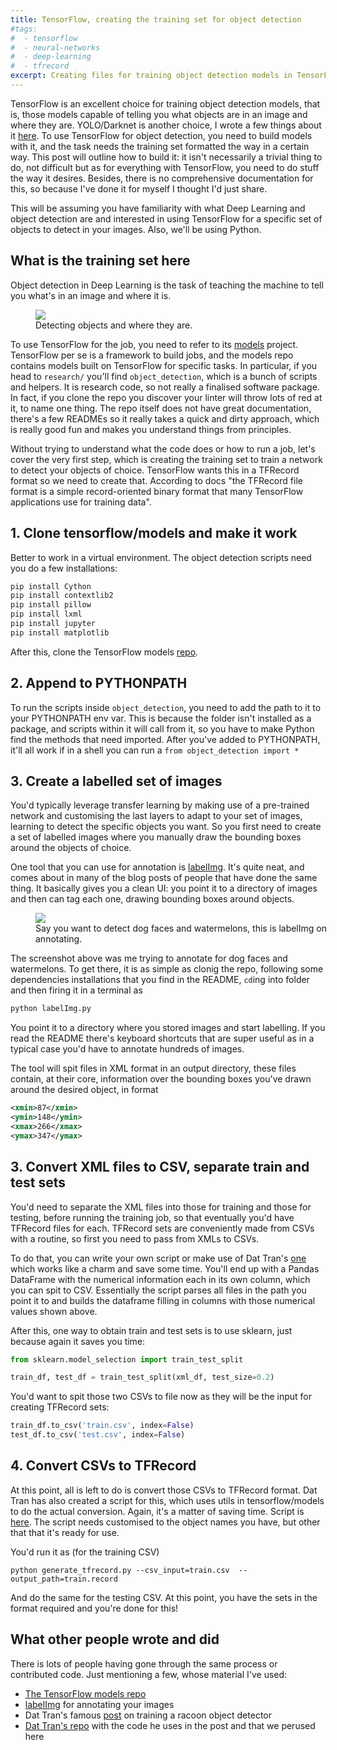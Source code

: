 ```yaml
---
title: TensorFlow, creating the training set for object detection
#tags:
#  - tensorflow
#  - neural-networks
#  - deep-learning
#  - tfrecord
excerpt: Creating files for training object detection models in TensorFlow
---
```


TensorFlow is an excellent choice for training object detection models, that is, those models capable of telling you what objects are in an image and where they are. YOLO/Darknet is another choice, I wrote a few things about it [here](https://martinapugliese.github.io/recognise-objects-yolo/). To use TensorFlow for object detection, you need to build models with it, and the task needs the training set formatted the way in a certain way. This post will outline how to build it: it isn't necessarily a trivial thing to do, not difficult but as for everything with TensorFlow, you need to do stuff the way it desires. Besides, there is no comprehensive documentation for this, so because I've done it for myself I thought I'd just share.

This will be assuming you have familiarity with what Deep Learning and object detection are and interested in using TensorFlow for a specific set of objects to detect in your images. Also, we'll be using Python.

## What is the training set here

Object detection in Deep Learning is the task of teaching the machine to tell you what's in an image and where it is.

<figure class="align-center" style="width: 400px">
  <img src="{{ site.url }}{{site.posts_images_path}}yolo-predictions.png">
  <figcaption>Detecting objects and where they are.</figcaption>
</figure>

To use TensorFlow for the job, you need to refer to its [models](https://github.com/tensorflow/models) project. TensorFlow per se is a framework to build jobs, and the models repo contains models built on TensorFlow for specific tasks. In particular, if you head to `research/` you'll find `object_detection`, which is a bunch of scripts and helpers. It is research code, so not really a finalised software package. In fact, if you clone the repo you discover your linter will throw lots of red at it, to name one thing. The repo itself does not have great documentation, there's a few READMEs so it really takes a quick and dirty approach, which is really good fun and makes you understand things from principles.

Without trying to understand what the code does or how to run a job, let's cover the very first step, which is creating the training set to train a network to detect your objects of choice. TensorFlow wants this in a TFRecord format so we need to create that. According to docs "the TFRecord file format is a simple record-oriented binary format that many TensorFlow applications use for training data".

## 1. Clone tensorflow/models and make it work

Better to work in a virtual environment. The object detection scripts need you do a few installations:

```sh
pip install Cython
pip install contextlib2
pip install pillow
pip install lxml
pip install jupyter
pip install matplotlib
```

After this, clone the TensorFlow models [repo](https://github.com/tensorflow/models).

## 2. Append to PYTHONPATH

To run the scripts inside `object_detection`, you need to add the path to it to your PYTHONPATH env var. This is because the folder isn't installed as a package, and scripts within it will call from it, so you have to make Python find the methods that need imported. After you've added to PYTHONPATH, it'll all work if in a shell you can run a `from object_detection import *`

## 3. Create a labelled set of images

You'd typically leverage transfer learning by making use of a pre-trained network and customising the last layers to adapt to your set of images, learning to detect the specific objects you want. So you first need to create a set of labelled images where you manually draw the bounding boxes around the objects of choice.

One tool that you can use for annotation is [labelImg](https://github.com/tzutalin/labelImg). It's quite neat, and comes about in many of the blog posts of people that have done the same thing. It basically gives you a clean UI: you point it to a directory of images and then can tag each one, drawing bounding boxes around objects.

<figure class="align-center" style="width: 500px">
  <img src="{{ site.url }}{{site.posts_images_path}}labelimg.jpg">
  <figcaption>Say you want to detect dog faces and watermelons, this is labelImg on annotating.</figcaption>
</figure>

The screenshot above was me trying to annotate for dog faces and watermelons. To get there, it is as simple as clonig the repo, following some dependencies installations that you find in the README, `cd`ing into folder and then firing it in a terminal as

```sh
python labelImg.py
```

You point it to a directory where you stored images and start labelling. If you read the README there's keyboard shortcuts that are super useful as in a typical case you'd have to annotate hundreds of images.

The tool will spit files in XML format in an output directory, these files contain, at their core, information over the bounding boxes you've drawn around the desired object, in format

```xml
<xmin>87</xmin>
<ymin>148</ymin>
<xmax>266</xmax>
<ymax>347</ymax>
```

## 3. Convert XML files to CSV, separate train and test sets

You'd need to separate the XML files into those for training and those for testing, before running the training job, so that eventually you'd have TFRecord files for each. TFRecord sets are conveniently made from CSVs with a routine, so first you need to pass from XMLs to CSVs.

To do that, you can write your own script or make use of Dat Tran's [one](https://github.com/datitran/raccoon_dataset/blob/master/xml_to_csv.py) which works like a charm and save some time. You'll end up with a Pandas DataFrame with the numerical information each in its own column, which you can spit to CSV. Essentially the script parses all files in the path you point it to and builds the dataframe filling in columns with those numerical values shown above.

After this, one way to obtain train and test sets is to use sklearn, just because again it saves you time:

```py
from sklearn.model_selection import train_test_split

train_df, test_df = train_test_split(xml_df, test_size=0.2)
```

You'd want to spit those two CSVs to file now as they will be the input for creating TFRecord sets:

```py
train_df.to_csv('train.csv', index=False)
test_df.to_csv('test.csv', index=False)
```

## 4. Convert CSVs to TFRecord

At this point, all is left to do is convert those CSVs to TFRecord format. Dat Tran has also created a script for this, which uses utils in tensorflow/models to do the actual conversion. Again, it's a matter of saving time. Script is [here](https://github.com/datitran/raccoon_dataset/blob/master/generate_tfrecord.py). The script needs customised to the object names you have, but other that that it's ready for use.

You'd run it as (for the training CSV)

```
python generate_tfrecord.py --csv_input=train.csv  --output_path=train.record
```

And do the same for the testing CSV. At this point, you have the sets in the format required and you're done for this!

## What other people wrote and did

There is lots of people having gone through the same process or contributed code. Just mentioning a few, whose material I've used:

* [The TensorFlow models repo](https://github.com/tensorflow/models)
* [labelImg](https://github.com/tzutalin/labelImg) for annotating your images
* Dat Tran's famous [post](https://towardsdatascience.com/how-to-train-your-own-object-detector-with-tensorflows-object-detector-api-bec72ecfe1d9) on training a racoon object detector
* [Dat Tran's repo](https://github.com/datitran/raccoon_dataset) with the code he uses in the post and that we perused here
